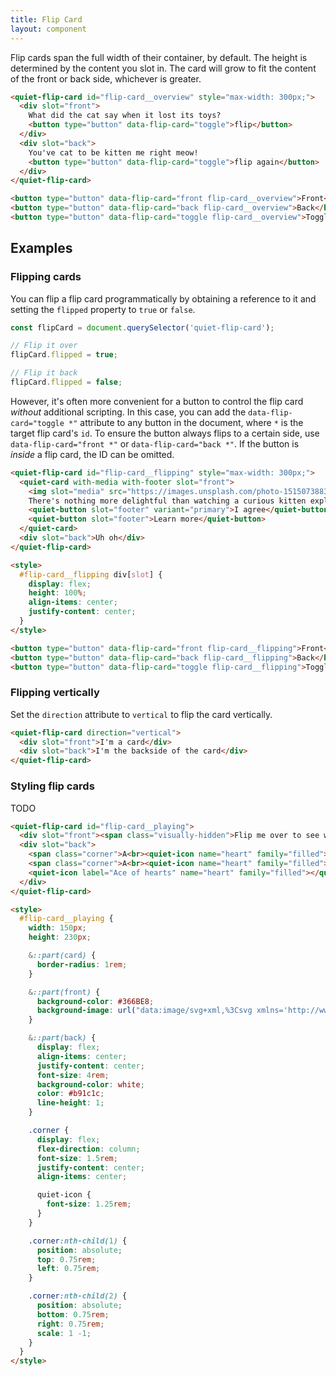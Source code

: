 ```yaml
---
title: Flip Card
layout: component
---
```


Flip cards span the full width of their container, by default. The height is determined by the content you slot in. The card will grow to fit the content of the front or back side, whichever is greater.

```html {.example}
<quiet-flip-card id="flip-card__overview" style="max-width: 300px;">
  <div slot="front">
    What did the cat say when it lost its toys?
    <button type="button" data-flip-card="toggle">flip</button>
  </div>
  <div slot="back">
    You've cat to be kitten me right meow!
    <button type="button" data-flip-card="toggle">flip again</button>
  </div>
</quiet-flip-card>

<button type="button" data-flip-card="front flip-card__overview">Front</button>
<button type="button" data-flip-card="back flip-card__overview">Back</button>
<button type="button" data-flip-card="toggle flip-card__overview">Toggle</button>
```

## Examples

### Flipping cards

You can flip a flip card programmatically by obtaining a reference to it and setting the `flipped` property to `true` or `false`.

```js
const flipCard = document.querySelector('quiet-flip-card');

// Flip it over
flipCard.flipped = true;

// Flip it back
flipCard.flipped = false;
```

However, it's often more convenient for a button to control the flip card _without_ additional scripting. In this case, you can add the `data-flip-card="toggle *"` attribute to any button in the document, where `*` is the target flip card's `id`. To ensure the button always flips to a certain side, use `data-flip-card="front *"` or `data-flip-card="back *"`. If the button is _inside_ a flip card, the ID can be omitted.

```html {.example}
<quiet-flip-card id="flip-card__flipping" style="max-width: 300px;">
  <quiet-card with-media with-footer slot="front">
    <img slot="media" src="https://images.unsplash.com/photo-1515073883629-5e2924e3e106?q=80&w=1000&auto=format&fit=crop&ixlib=rb-4.0.3&ixid=M3wxMjA3fDB8MHxwaG90by1wYWdlfHx8fGVufDB8fHx8fA%3D%3D" alt="A tabby kitten sleeps next to a toy mouse.">
    There's nothing more delightful than watching a curious kitten explore the world with big, innocent eyes and tiny, playful paws.
    <quiet-button slot="footer" variant="primary">I agree</quiet-button>
    <quiet-button slot="footer">Learn more</quiet-button>
  </quiet-card>
  <div slot="back">Uh oh</div>
</quiet-flip-card>

<style>
  #flip-card__flipping div[slot] {
    display: flex;
    height: 100%;
    align-items: center;
    justify-content: center;
  }
</style>

<button type="button" data-flip-card="front flip-card__flipping">Front</button>
<button type="button" data-flip-card="back flip-card__flipping">Back</button>
<button type="button" data-flip-card="toggle flip-card__flipping">Toggle</button>
```

### Flipping vertically

Set the `direction` attribute to `vertical` to flip the card vertically.

```html {.example}
<quiet-flip-card direction="vertical">
  <div slot="front">I'm a card</div>
  <div slot="back">I'm the backside of the card</div>
</quiet-flip-card>
```

### Styling flip cards

TODO

```html {.example}
<quiet-flip-card id="flip-card__playing">
  <div slot="front"><span class="visually-hidden">Flip me over to see which card I am</span></div>
  <div slot="back">
    <span class="corner">A<br><quiet-icon name="heart" family="filled"></quiet-icon></span>
    <span class="corner">A<br><quiet-icon name="heart" family="filled"></quiet-icon></span>
    <quiet-icon label="Ace of hearts" name="heart" family="filled"></quiet-icon>
  </div>
</quiet-flip-card>

<style>
  #flip-card__playing {
    width: 150px;
    height: 230px;

    &::part(card) {
      border-radius: 1rem;
    }

    &::part(front) {
      background-color: #366BE8;
      background-image: url("data:image/svg+xml,%3Csvg xmlns='http://www.w3.org/2000/svg' width='82' height='82' viewBox='0 0 120 120'%3E%3Cpolygon fill='%233B82F6' points='120 120 60 120 90 90 120 60 120 0 120 0 60 60 0 0 0 60 30 90 60 120 120 120 '/%3E%3C/svg%3E");
    }

    &::part(back) {
      display: flex;
      align-items: center;
      justify-content: center;
      font-size: 4rem;
      background-color: white;
      color: #b91c1c;
      line-height: 1;
    }

    .corner {
      display: flex;
      flex-direction: column;
      font-size: 1.5rem;
      justify-content: center;
      align-items: center;

      quiet-icon {
        font-size: 1.25rem;
      }
    }

    .corner:nth-child(1) {
      position: absolute;
      top: 0.75rem;
      left: 0.75rem;
    }

    .corner:nth-child(2) {
      position: absolute;
      bottom: 0.75rem;
      right: 0.75rem;
      scale: 1 -1;
    }
  }
</style>
```
